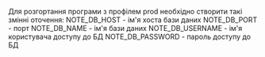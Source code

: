 
Для розгортання програми з профілем prod необхідно створити такі змінні оточення:
NOTE_DB_HOST - ім'я хоста бази даних
NOTE_DB_PORT - порт
NOTE_DB_NAME - ім'я бази даних
NOTE_DB_USERNAME - ім'я користувача доступу до БД
NOTE_DB_PASSWORD - пароль доступу до БД